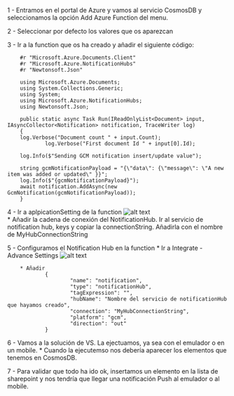 1 - Entramos en el portal de Azure y vamos al servicio CosmosDB y seleccionamos la opción Add Azure Function del menu.

2 - Seleccionar por defecto los valores que os aparezcan

3 - Ir a la function que os ha creado y añadir el siguiente código:

        #r "Microsoft.Azure.Documents.Client"
        #r "Microsoft.Azure.NotificationHubs"
        #r "Newtonsoft.Json"

        using Microsoft.Azure.Documents;
        using System.Collections.Generic;
        using System;
        using Microsoft.Azure.NotificationHubs;
        using Newtonsoft.Json;

        public static async Task Run(IReadOnlyList<Document> input,  IAsyncCollector<Notification> notification, TraceWriter log)
        {
        log.Verbose("Document count " + input.Count);
                log.Verbose("First document Id " + input[0].Id);

        log.Info($"Sending GCM notification insert/update value");    
        
        string gcmNotificationPayload = "{\"data\": {\"message\": \"A new item was added or updated\" }}";
        log.Info($"{gcmNotificationPayload}");
        await notification.AddAsync(new GcmNotification(gcmNotificationPayload));   
        }

4 - Ir a aplpicationSetting de la function
        ![alt text](/AzureParaOffice365Developers/Media/AzureFunction/AppSettings.png)         
        * Añadir la cadena de conexión del NotificationHub. Ir al servicio de notification hub, keys y copiar la connectionString.
      Añadirla con el nombre de MyHubConnectionString        

5 - Configuramos el Notification Hub en la function
        * Ir a Integrate - Advance Settings
        ![alt text](/AzureParaOffice365Developers/Media/AzureFunction/AdvanceSettings.png)  
        
        * Añadir
                {
                        "name": "notification",
                        "type": "notificationHub",
                        "tagExpression": "",
                        "hubName": "Nombre del servicio de notificationHub que hayamos creado",
                        "connection": "MyHubConnectionString",
                        "platform": "gcm",
                        "direction": "out"
                }        

6 - Vamos a la solución de VS. La ejectuamos, ya sea con el emulador o en un mobile.
        * Cuando la ejecutemso nos debería aparecer los elementos que tenemos en CosmosDB.

7 - Para validar que todo ha ido ok, insertamos un elemento en la lista de sharepoint y nos tendría que llegar una notificación Push al emulador o al mobile.
        


